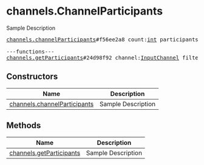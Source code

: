 # channels.ChannelParticipants

Sample Description

<pre>
<a href="../constructor/channels.channelParticipants.md">channels.channelParticipants</a>#f56ee2a8 count:<a href="../type/int.md">int</a> participants:Vector&lt;<a href="../type/ChannelParticipant.md">ChannelParticipant</a>&gt; users:Vector&lt;<a href="../type/User.md">User</a>&gt; = <a href="../type/channels.ChannelParticipants.md">channels.ChannelParticipants</a>;

---functions---
<a href="../method/channels.getParticipants.md">channels.getParticipants</a>#24d98f92 channel:<a href="../type/InputChannel.md">InputChannel</a> filter:<a href="../type/ChannelParticipantsFilter.md">ChannelParticipantsFilter</a> offset:<a href="../type/int.md">int</a> limit:<a href="../type/int.md">int</a> = <a href="../type/channels.ChannelParticipants.md">channels.ChannelParticipants</a>;
</pre>

## Constructors

| Name | Description |
|------|-------------|
| [channels.channelParticipants](../constructor/channels.channelParticipants.md) | Sample Description |

## Methods

| Name | Description |
|------|-------------|
| [channels.getParticipants](../method/channels.getParticipants.md) | Sample Description |
